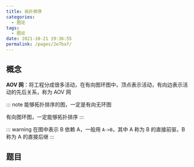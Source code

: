 ```yaml
---
title: 拓扑排序
categories: 
  - 图论
tags: 
  - 图论
date: 2021-10-21 19:36:55
permalink: /pages/2e7baf/
---
```



## 概念

**AOV 网**：将工程分成很多活动，在有向图环图中，顶点表示活动，有向边表示活动的先后关系，称为 AOV 网

::: note 
能够拓扑排序的图，一定是有向无环图

有向图环图，一定能够拓扑排序
:::

::: warning
在图中表示 B 依赖 A，一般用 `A->B`，其中 A 称为 B 的直接前驱，B 称为 A 的直接后继
:::

## 题目